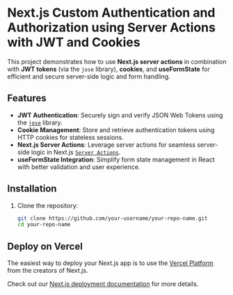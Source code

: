 # Next.js Custom Authentication and Authorization using Server Actions with JWT and Cookies

This project demonstrates how to use **Next.js server actions** in combination with **JWT tokens** (via the `jose` library), **cookies**, and **useFormState** for efficient and secure server-side logic and form handling.

## Features

- **JWT Authentication**: Securely sign and verify JSON Web Tokens using the [`jose`](https://github.com/panva/jose) library.
- **Cookie Management**: Store and retrieve authentication tokens using HTTP cookies for stateless sessions.
- **Next.js Server Actions**: Leverage server actions for seamless server-side logic in Next.js [`Server Actions`](https://nextjs.org/docs/app/building-your-application/data-fetching/server-actions-and-mutations).
- **useFormState Integration**: Simplify form state management in React with better validation and user experience.

## Installation

1. Clone the repository:
   ```bash
   git clone https://github.com/your-username/your-repo-name.git
   cd your-repo-name


## Deploy on Vercel

The easiest way to deploy your Next.js app is to use the [Vercel Platform](https://vercel.com/new?utm_medium=default-template&filter=next.js&utm_source=create-next-app&utm_campaign=create-next-app-readme) from the creators of Next.js.

Check out our [Next.js deployment documentation](https://nextjs.org/docs/app/building-your-application/deploying) for more details.
